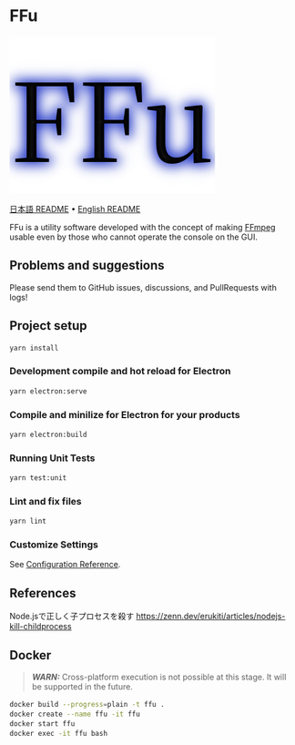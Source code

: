 # FFu

![Logo](../imgs/logo.png)

[日本語 README](../README.md) • [English README](./README.en.md)

FFu is a utility software developed with the concept of making [FFmpeg](http://ffmpeg.org) usable even by those who cannot operate the console on the GUI.

## Problems and suggestions

Please send them to GitHub issues, discussions, and PullRequests with logs!

## Project setup

``` bash
yarn install
```

### Development compile and hot reload for Electron

``` bash
yarn electron:serve
```

### Compile and minilize for Electron for your products

``` bash
yarn electron:build
```

### Running Unit Tests

``` bash
yarn test:unit
```

### Lint and fix files

``` bash
yarn lint
```

### Customize Settings

See [Configuration Reference](https://cli.vuejs.org/config/).

## References

Node.jsで正しく子プロセスを殺す
<https://zenn.dev/erukiti/articles/nodejs-kill-childprocess>

## Docker

> **_WARN:_**  Cross-platform execution is not possible at this stage. It will be supported in the future.

``` bash
docker build --progress=plain -t ffu .
docker create --name ffu -it ffu
docker start ffu
docker exec -it ffu bash
```
